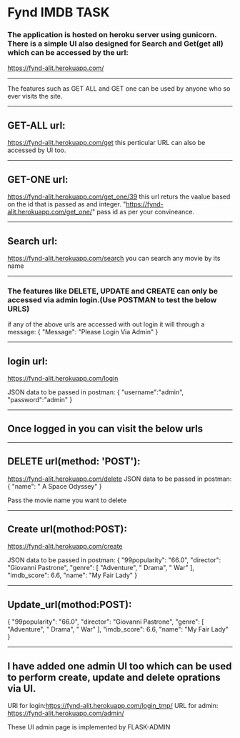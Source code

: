 # Fynd IMDB TASK

### The application is hosted on heroku server using gunicorn. There is a simple UI also designed for Search and Get(get all) which can be accessed by the url: 
https://fynd-alit.herokuapp.com/

***

The features such as GET ALL and GET one can be used by anyone who so ever visits the site.

***

## GET-ALL url:
 https://fynd-alit.herokuapp.com/get this perticular URL can also be accessed by UI too.

***

## GET-ONE url: 
https://fynd-alit.herokuapp.com/get_one/39 
this url returs the vaalue based on the id that is passed as and integer. "https://fynd-alit.herokuapp.com/get_one/<id>"
pass id as per your convineance.

***

## Search url:
https://fynd-alit.herokuapp.com/search
you can search any movie by its name

***

### The features like DELETE, UPDATE and CREATE can only be accessed via admin login.(Use POSTMAN to test the below URLS)

if any of the above urls are accessed with out login it will through a message:
{
    "Message": "Please Login Via Admin"
}

***

## login url:
https://fynd-alit.herokuapp.com/login

JSON data to be passed in  postman:
{
"username":"admin",
"password":"admin"
}

***

## **Once logged in you can visit the below urls**

***

## DELETE url(method: 'POST'):
https://fynd-alit.herokuapp.com/delete
JSON data to be passed in  postman:
{
"name": " A Space Odyssey"
}

Pass the movie name you want to delete

***

## Create url(mothod:POST):
https://fynd-alit.herokuapp.com/create

JSON data to be passed in  postman:
 {
        "99popularity": "66.0",
        "director": "Giovanni Pastrone",
        "genre": [
            "Adventure",
            " Drama",
            " War"
        ],
        "imdb_score": 6.6,
        "name": "My Fair Lady"
    }


***

## Update_url(mothod:POST):

 {
        "99popularity": "66.0",
        "director": "Giovanni Pastrone",
        "genre": [
            "Adventure",
            " Drama",
            " War"
        ],
        "imdb_score": 6.6,
        "name": "My Fair Lady"
    }

***

## I have added one admin UI too which can be used to perform create, update and delete oprations via UI.

URl for login:https://fynd-alit.herokuapp.com/login_tmp/
URL for admin: https://fynd-alit.herokuapp.com/admin/

These UI admin page is implemented by FLASK-ADMIN